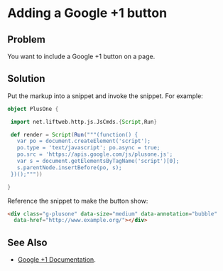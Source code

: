 Adding a Google +1 button
==========================

Problem
-------

You want to include a Google +1 button on a page.

Solution
--------

Put the markup into a snippet and invoke the snippet. For example:

```scala
object PlusOne {

 import net.liftweb.http.js.JsCmds.{Script,Run}

 def render = Script(Run("""(function() {
   var po = document.createElement('script'); 
   po.type = 'text/javascript'; po.async = true;
   po.src = 'https://apis.google.com/js/plusone.js';
   var s = document.getElementsByTagName('script')[0]; 
   s.parentNode.insertBefore(po, s);
 })();"""))

}
```

Reference the snippet to make the button show:

```html
<div class="g-plusone" data-size="medium" data-annotation="bubble"
  data-href="http://www.example.org/"></div>
```


See Also
--------

* [Google +1 Documentation](http://www.google.com/intl/en/webmasters/+1/button/index.html).




